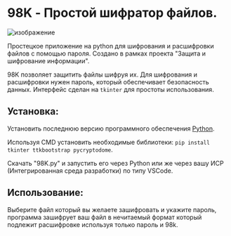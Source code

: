 # 98K - Простой шифратор файлов.

![изображение](https://github.com/user-attachments/assets/e3d51e1c-9cc4-45be-9116-3471e4f96831)

Простецкое приложение на python для шифрования и расшифровки файлов с помощью пароля. Создано в рамках проекта "Защита и шифрование информации".

98K позволяет защитить файлы шифруя их. Для шифрования и расшифровки нужен пароль, который обеспечивает безопасность данных. Интерфейс сделан на `tkinter` для простоты использования.

## Установка:

Установить последнюю версию программного обеспечения [Python](https://www.python.org/ftp/python/3.13.3/python-3.13.3-amd64.exe).

Используя CMD установить необходимые библиотеки: `pip install tkinter ttkbootstrap pycryptodome`.

Скачать "98K.py" и запустить его через Python или же через вашу ИСР (Интегрированная среда разработки) по типу VSCode.

## Использование:

Выберите файл который вы желаете зашифровать и укажите пароль, программа зашифрует ваш файл в нечитаемый формат который подлежит расшифровке используя только пароль и 98k.
